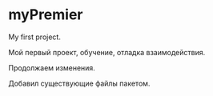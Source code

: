 # myPremier

My first project.

Мой первый проект, обучение,
отладка взаимодействия.

Продолжаем изменения.

Добавил существующие файлы пакетом.
